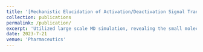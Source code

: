 ```yaml
---
title: '[Mechanistic Elucidation of Activation/Deactivation Signal Transduction within Neurotensin Receptor 1 Triggered by "Driver Chemical Groups" of Modulators: A Comparative Molecular Dynamics Simulation](https://pubmed.ncbi.nlm.nih.gov/37514186/)'
collection: publications
permalink: /publication/
excerpt: 'Utilized large scale MD simulation, revealing the small molecules induced activation and eactivation of class A GPCR: NTSR1'
date: 2023-7-21
venue: 'Pharmaceutics'
---
```

